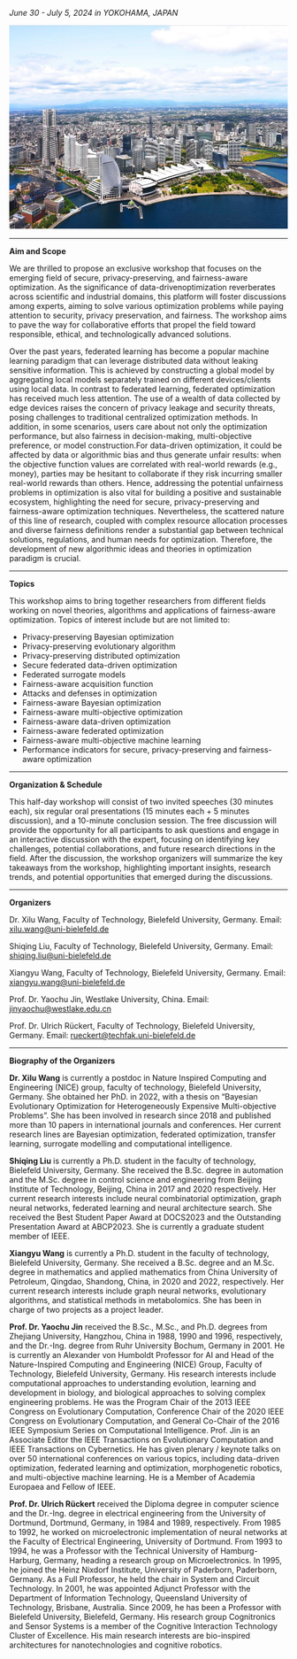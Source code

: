 *June 30 - July 5, 2024 in YOKOHAMA, JAPAN*

![cec](https://raw.githubusercontent.com/Shiqing-Liu/WCCI2024-workshop/main/yokohama_background.jpg)

****

**Aim and Scope**

We are thrilled to propose an exclusive workshop that focuses on the emerging field of secure, privacy-preserving, and fairness-aware optimization. As the significance of  data-drivenoptimization reverberates across scientific and industrial domains, this platform will foster discussions among experts, aiming to solve various optimization problems while paying attention to security, privacy preservation, and fairness. The workshop aims to pave the way for collaborative efforts that propel the field toward responsible, ethical, and technologically advanced solutions.

Over the past years, federated learning has become a popular machine learning paradigm that can leverage distributed data without leaking sensitive information. This is achieved by constructing a global model by aggregating local models separately trained on different devices/clients using local data. In contrast to federated learning, federated optimization has received much less attention. The use of a wealth of data collected by edge devices raises the concern of privacy leakage and security threats, posing challenges to traditional centralized optimization methods. In addition, in some scenarios, users care about not only the optimization performance, but also fairness in decision-making, multi-objective preference, or model construction.For data-driven optimization, it could be affected by data or algorithmic bias and thus generate unfair results: when the objective function values are correlated with real-world rewards (e.g., money), parties may be hesitant to collaborate if they risk incurring smaller real-world rewards than others. Hence, addressing the potential unfairness problems in optimization is also vital for building a positive and sustainable ecosystem, highlighting the need for secure, privacy-preserving and fairness-aware optimization techniques. Nevertheless, the scattered nature of this line of research, coupled with complex resource allocation processes and diverse fairness definitions render a substantial gap between technical solutions, regulations, and human needs for optimization. Therefore, the development of new algorithmic ideas and theories in optimization paradigm is crucial. 

****

**Topics**

This workshop aims to bring together researchers from different fields working on novel theories, algorithms and applications of fairness-aware optimization. Topics of interest include but are not limited to:

- Privacy-preserving Bayesian optimization
- Privacy-preserving evolutionary algorithm
- Privacy-preserving distributed optimization
-  Secure federated data-driven optimization
-  Federated surrogate models 
-  Fairness-aware acquisition function
-  Attacks and defenses in optimization
-  Fairness-aware Bayesian optimization 
-  Fairness-aware multi-objective optimization
-  Fairness-aware data-driven optimization
-  Fairness-aware federated optimization
-  Fairness-aware multi-objective machine learning
- Performance indicators for secure, privacy-preserving and fairness-aware optimization


****

**Organization & Schedule**

This half-day workshop will consist of two invited speeches (30 minutes each), six regular oral presentations (15 minutes each + 5 minutes discussion), and a 10-minute conclusion session. The free discussion will provide the opportunity for all participants to ask questions and engage in an interactive discussion with the expert, focusing on identifying key challenges, potential collaborations, and future research directions in the field. After the discussion, the workshop organizers will summarize the key takeaways from the workshop, highlighting important insights, research trends, and potential opportunities that emerged during the discussions. 

****

**Organizers**


Dr. Xilu Wang, Faculty of Technology, Bielefeld University, Germany. Email: <xilu.wang@uni-bielefeld.de>

Shiqing Liu, Faculty of Technology, Bielefeld University, Germany. Email: <shiqing.liu@uni-bielefeld.de>

Xiangyu Wang, Faculty of Technology, Bielefeld University, Germany. Email: <xiangyu.wang@uni-bielefeld.de>

Prof. Dr. Yaochu Jin, Westlake University, China. Email: <jinyaochu@westlake.edu.cn>

Prof. Dr. Ulrich Rückert, Faculty of Technology, Bielefeld University, Germany. Email: <rueckert@techfak.uni-bielefeld.de>

****

**Biography of the Organizers**


**Dr. Xilu Wang** is currently a postdoc in Nature Inspired Computing and Engineering (NICE) group, faculty of technology, Bielefeld University, Germany. She obtained her PhD. in 2022, with a thesis on “Bayesian Evolutionary Optimization for Heterogeneously Expensive Multi-objective Problems”. She has been involved in research since 2018 and published more than 10 papers in international journals and conferences. Her current research lines are Bayesian optimization, federated optimization, transfer learning, surrogate modelling and computational intelligence. 

**Shiqing Liu** is currently a Ph.D. student in the faculty of technology, Bielefeld University, Germany. She received the B.Sc. degree in automation and the M.Sc. degree in control science and engineering from Beijing Institute of Technology, Beijing, China in 2017 and 2020 respectively. Her current research interests include neural combinatorial optimization, graph neural networks, federated learning and neural architecture search. She received the Best Student Paper Award at DOCS2023 and the Outstanding Presentation Award at ABCP2023. She is currently a graduate student member of IEEE.

**Xiangyu Wang** is currently a Ph.D. student in the faculty of technology, Bielefeld University, Germany. She received a B.Sc. degree and an M.Sc. degree in mathematics and applied mathematics from China University of Petroleum, Qingdao, Shandong, China, in 2020 and 2022, respectively. Her current research interests include graph neural networks, evolutionary algorithms, and statistical methods in metabolomics. She has been in charge of two projects as a project leader.

**Prof. Dr. Yaochu Jin** received the B.Sc., M.Sc., and Ph.D. degrees from Zhejiang University, Hangzhou, China in 1988, 1990 and 1996, respectively, and the Dr.-Ing. degree from Ruhr University Bochum, Germany in 2001. He is currently an Alexander von Humboldt Professor for AI and Head of the Nature-Inspired Computing and Engineering (NICE) Group, Faculty of Technology, Bielefeld University, Germany. His research interests include computational approaches to understanding evolution, learning and development in biology, and biological approaches to solving complex engineering problems. He was the Program Chair of the 2013 IEEE Congress on Evolutionary Computation, Conference Chair of the 2020 IEEE Congress on Evolutionary Computation, and General Co-Chair of the 2016 IEEE Symposium Series on Computational Intelligence. Prof. Jin is an Associate Editor the IEEE Transactions on Evolutionary Computation and IEEE Transactions on Cybernetics. He has given plenary / keynote talks on over 50 international conferences on various topics, including data-driven optimization, federated learning and optimization, morphogenetic robotics, and multi-objective machine learning. He is a Member of Academia Europaea and Fellow of IEEE.

**Prof. Dr. Ulrich Rückert** received the Diploma degree in computer science and the Dr.-Ing. degree in electrical engineering from the University of Dortmund, Dortmund, Germany, in 1984 and 1989, respectively. From 1985 to 1992, he worked on microelectronic implementation of neural networks at the Faculty of Electrical Engineering, University of Dortmund. From 1993 to 1994, he was a Professor with the Technical University of Hamburg-Harburg, Germany, heading a research group on Microelectronics. In 1995, he joined the Heinz Nixdorf Institute, University of Paderborn, Paderborn, Germany. As a Full Professor, he held the chair in System and Circuit Technology. In 2001, he was appointed Adjunct Professor with the Department of Information Technology, Queensland University of Technology, Brisbane, Australia. Since 2009, he has been a Professor with Bielefeld University, Bielefeld, Germany. His research group Cognitronics and Sensor Systems is a member of the Cognitive Interaction Technology Cluster of Excellence. His main research interests are bio-inspired architectures for nanotechnologies and cognitive robotics.

